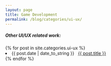 ```yaml
---
layout: page
title: Game Development
permalink: /blog/categories/ui-ux/
---
```


<h5> Other UI/UX related work: </h5>

<div class="card">
	{% for post in site.categories.ui-ux %}
		<li class="category-posts"><span>{{ post.date | date_to_string }}</span> &nbsp; <a href="{{ post.url }}">{{ post.title }}</a></li>
	{% endfor %}
</div>

